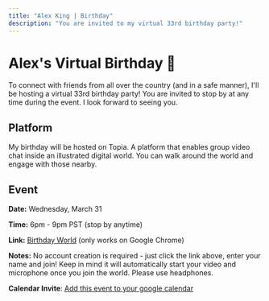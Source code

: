 ```yaml
---
title: "Alex King | Birthday"
description: "You are invited to my virtual 33rd birthday party!"
---
```


# Alex's Virtual Birthday 🥳

To connect with friends from all over the country (and in a safe manner), I'll be hosting a virtual 33rd birthday party! You are invited to stop by at any time during the event. I look forward to seeing you.

## Platform
My birthday will be hosted on Topia. A platform that enables group video chat inside an illustrated digital world. You can walk around the world and engage with those nearby.

## Event

**Date:** Wednesday, March 31

**Time:** 6pm - 9pm PST (stop by anytime)

**Link:** <a href="https://topia.io/alex" target="_blank" rel="noopener noreferrer">Birthday World</a> (only works on Google Chrome)

**Notes:** No account creation is required - just click the link above, enter your name and join! Keep in mind it will automatically start your video and microphone once you join the world. Please use headphones.

**Calendar Invite**:  <a target="_blank" href="https://calendar.google.com/event?action=TEMPLATE&amp;tmeid=N3Y3aTFpZG1iOG1zNmE5bWQ5OTR2bHRyaWEga2luZ2FhNkBt&amp;tmsrc=kingaa6%40gmail.com">Add this event to your google calendar</a>

